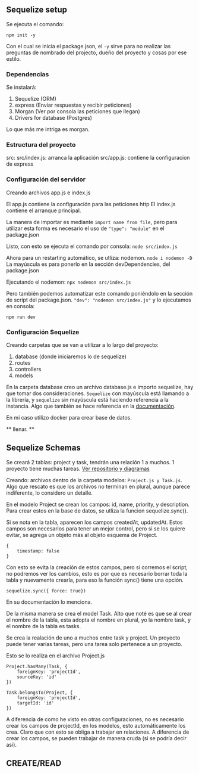## Sequelize setup

Se ejecuta el comando: 
    
    npm init -y 

Con el cual se inicia el package.json, el `-y` sirve para no realizar las
preguntas de nombrado del projecto, dueño del proyecto y cosas por ese estilo.

### Dependencias

Se instalará:

1. Sequelize (ORM)
2. express (Enviar respuestas y recibir peticiones)
3. Morgan (Ver por consola las peticiones que llegan)
4. Drivers for database (Postgres)

Lo que más me intriga es morgan.

### Estructura del proyecto

src:
src/index.js: arranca la aplicación
src/app.js: contiene la configuracion de express

### Configuración del servidor 

Creando archivos app.js e index.js

El app.js contiene la configuración para las peticiones http
El index.js contiene el arranque principal.

La manera de importar es mediante `import name from file`, pero para utilizar esta
forma es necesario el uso de `"type": "module"` en el package.json

Listo, con esto se ejecuta el comando por consola: `node src/index.js`

Ahora para un restarting automático, se utliza: nodemon. `node i nodemon -D` La mayúscula
es para ponerlo en la sección devDependencies, del package.json

Ejecutando el nodemon: `npx nodemon src/index.js`

Pero también podemos automatizar este comando poniéndolo en la sección de script del
package.json. `"dev": "nodemon src/index.js"` y lo ejecutamos en consola: 

    npm run dev

### Configuración Sequelize

Creando carpetas que se van a utilizar a lo largo del proyecto: 

1. database (donde iniciaremos lo de sequelize)
2. routes
3. controllers
4. models

En la carpeta database creo un archivo database.js e importo sequelize, hay que tomar
dos consideraciones. `Sequelize` con mayúscula está llamando a la librería, y `sequelize`
sin mayúscula está haciendo referencia a la instancia. Algo que también se hace referencia
en la [documentación](https://sequelize.org/docs/v6/getting-started/#terminology-convention).

En mi caso utilizo docker para crear base de datos.

** llenar. **

## Sequelize Schemas

Se creará 2 tablas: project y task, tendrán una relación 1 a muchos. 1 proyecto tiene muchas tareas. [Ver repositorio y diagramas](https://github.com/FaztWeb/nodejs-sequelize-restapi-postgres)

Creando: archivos dentro de la carpeta modelos: `Project.js y Task.js`. Algo que rescato es que los archivos no terminan en plural, aunque parece indiferente, lo considero un detalle. 

En el modelo Project se crean los campos: id, name, priority, y description. Para crear estos en la base de datos, se utliza la funcion
sequelize.sync(). 

Si se nota en la tabla, aparecen los campos createdAt, updatedAt. Estos
campos son necesarios para tener un mejor control, pero si se los quiere
evitar, se agrega un objeto más al objeto esquema de Project. 

    {
        timestamp: false
    }

Con esto se evita la creación de estos campos, pero si corremos el script, no podremos ver los cambios, esto es por que es necesario borrar
toda la tabla y nuevamente crearla, para eso la función sync() tiene una
opción. 

    sequelize.sync({ force: true})

En su documentación lo menciona. 

De la misma manera se crea el model Task. Alto que noté es que se al
crear el nombre de la tabla, esta adopta el nombre en plural, yo la
nombre task, y el nombre de la tabla es tasks. 

Se crea la realación de uno a muchos entre task y project. Un proyecto
puede tener varias tareas, pero una tarea solo pertenece a un proyecto.

Esto se lo realiza en el archivo Project.js

    Project.hasMany(Task, {
        foreignKey: 'projectId',
        sourceKey: 'id'
    })

    Task.belongsTo(Project, {
        foreignKey: 'projectId',
        targetId: 'id'
    })

A diferencia de como he visto en otras configuraciones, no es
necesario crear los campos de projectId, en los modelos, esto
automáticamente los crea. Claro que con esto se obliga a trabajar
en relaciones. A diferencia de crear los campos, se pueden trabajar
de manera cruda (si se podría decir así).

## CREATE/READ
